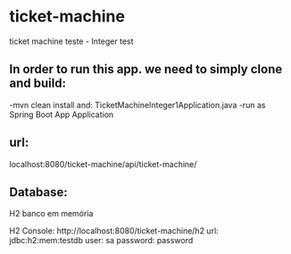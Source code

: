 # ticket-machine
ticket machine teste - Integer test


## In order to run this app. we need to simply clone and build: 
-mvn clean install
and:
TicketMachineInteger1Application.java
-run as Spring Boot App Application

## url:
localhost:8080/ticket-machine/api/ticket-machine/<text-to-type>
  
## Database:
H2 banco em memória
  
H2 Console: http://localhost:8080/ticket-machine/h2
url: jdbc:h2:mem:testdb
user: sa
password: password
